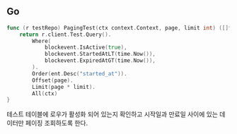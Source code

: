 ## Go
```go
func (r testRepo) PagingTest(ctx context.Context, page, limit int) ([]*ent.Test, error) {
	return r.client.Test.Query().
		Where(
			blockevent.IsActive(true),
			blockevent.StartedAtLT(time.Now()),
			blockevent.ExpiredAtGT(time.Now()),
		).
		Order(ent.Desc("started_at")).
		Offset(page).
		Limit(page * limit).
		All(ctx)
}
```

테스트 테이블에 로우가 활성화 되어 있는지 확인하고 시작일과 만료일 사이에 있는 데이터만 페이징 조회하도록 한다.